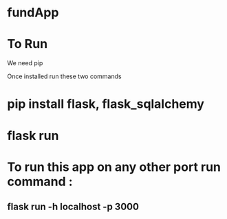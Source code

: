 # fundApp

# To Run  
  We need pip
   
   Once installed run these two commands
   
   # pip install flask, flask_sqlalchemy
   # flask run


# To run this app on any other port run command :
  ## flask run -h localhost -p 3000
